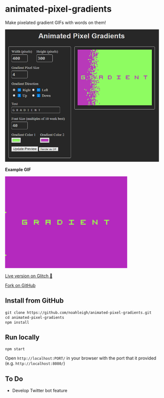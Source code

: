 # animated-pixel-gradients
Make pixelated gradient GIFs with words on them!

![Screenshot of app running](./readme_assets/screenshot.png)

**Example GIF**

![Sample GIF with a purple and green gradient with the word "GRADIENT" in the middle](./readme_assets/sample_gif.gif)

[Live version on Glitch 🎏](https://animated-pixel-gradients.glitch.me/)

[Fork on GitHub](https://github.com/noahleigh/animated-pixel-gradients)

## Install from GitHub
```
git clone https://github.com/noahleigh/animated-pixel-gradients.git
cd animated-pixel-gradients
npm install
```
## Run locally
```
npm start
```
Open `http://localhost:PORT/` in your browser with the port that it provided (e.g. `http://localhost:8080/`)

## To Do
- Develop Twitter bot feature
